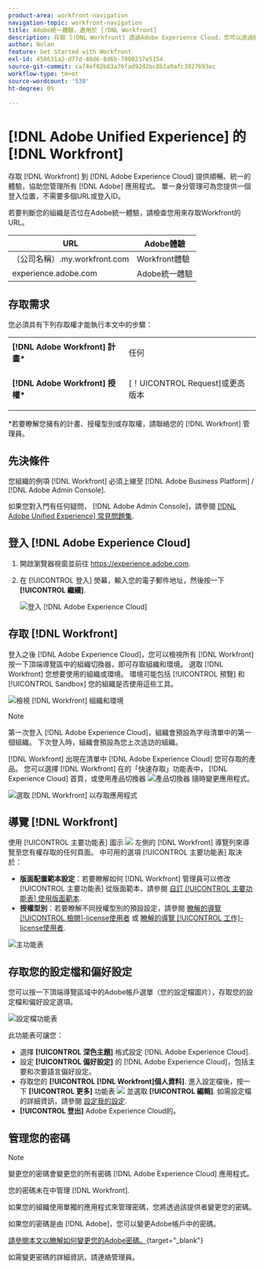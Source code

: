 ```yaml
---
product-area: workfront-navigation
navigation-topic: workfront-navigation
title: Adobe統一體驗，適用於 [!DNL Workfront]
description: 存取 [!DNL Workfront] 透過Adobe Experience Cloud，您可以透過順暢、統一的體驗，管理所有Adobe應用程式。
author: Nolan
feature: Get Started with Workfront
exl-id: 458631a2-d77d-46d6-8d6b-7008237e5154
source-git-commit: ca74ef02b83a76fad92d2bc8b1a9afc3927693ec
workflow-type: tm+mt
source-wordcount: '539'
ht-degree: 0%

---
```


# [!DNL Adobe Unified Experience] 的 [!DNL Workfront]

存取 [!DNL Workfront] 到 [!DNL Adobe Experience Cloud] 提供順暢、統一的體驗，協助您管理所有 [!DNL Adobe] 應用程式。 單一身分管理可為您提供一個登入位置，不需要多個URL或登入ID。

若要判斷您的組織是否位在Adobe統一體驗，請檢查您用來存取Workfront的URL。

| URL | Adobe體驗 |
|------------|------------|
| （公司名稱）.my.workfront.com | Workfront體驗 |
| experience.adobe.com | Adobe統一體驗 |

## 存取需求

您必須具有下列存取權才能執行本文中的步驟：

<table style="table-layout:auto"> 
 <col> 
 <col> 
 <tbody> 
  <tr> 
   <td role="rowheader"><strong>[!DNL Adobe Workfront] 計畫*</strong></td> 
   <td> <p>任何</p> </td> 
  </tr> 
  <tr> 
   <td role="rowheader"><strong>[!DNL Adobe Workfront] 授權*</strong></td> 
   <td> <p>[！UICONTROL Request]或更高版本</p> </td> 
  </tr> 
 </tbody> 
</table>

&#42;若要瞭解您擁有的計畫、授權型別或存取權，請聯絡您的 [!DNL Workfront] 管理員。

## 先決條件

您組織的例項 [!DNL Workfront] 必須上線至 [!DNL Adobe Business Platform] / [!DNL Adobe Admin Console].

如果您對入門有任何疑問， [!DNL Adobe Admin Console]，請參閱 [[!DNL Adobe Unified Experience] 常見問題集](/help/quicksilver/workfront-basics/navigate-workfront/workfront-navigation/unified-experience-faq.md/).

## 登入 [!DNL Adobe Experience Cloud]

1. 開啟瀏覽器視窗並前往 <https://experience.adobe.com>.
1. 在 [!UICONTROL 登入] 熒幕，輸入您的電子郵件地址，然後按一下 **[!UICONTROL 繼續]**.

   ![登入 [!DNL Adobe Experience Cloud]](assets/aec-login-page.png)

## 存取 [!DNL Workfront]

登入之後 [!DNL Adobe Experience Cloud]，您可以檢視所有 [!DNL Workfront] 按一下頂端導覽區中的組織切換器，即可存取組織和環境。 選取 [!DNL Workfront] 您想要使用的組織或環境。 環境可能包括 [!UICONTROL 預覽] 和 [!UICONTROL Sandbox] 您的組織是否使用這些工具。

![檢視 [!DNL Workfront] 組織和環境](assets/aec-view-all-orgs.png)

>[!NOTE]
>
>第一次登入 [!DNL Adobe Experience Cloud]，組織會預設為字母清單中的第一個組織。 下次登入時，組織會預設為您上次造訪的組織。

[!DNL Workfront] 出現在清單中 [!DNL Adobe Experience Cloud] 您可存取的產品。 您可以選擇 [!DNL Workfront] 在的「快速存取」功能表中， [!DNL Experience Cloud] 首頁，或使用產品切換器 ![產品切換器](assets/main-menu-icon.png) 隨時變更應用程式。

![選取 [!DNL Workfront] 以存取應用程式](assets/aec-product-switcher.png)

## 導覽 [!DNL Workfront]

使用 [!UICONTROL 主要功能表] 圖示 ![](assets/main-menu-icon-left-nav.png) 左側的 [!DNL Workfront] 導覽列來導覽至您有權存取的任何頁面。 中可用的選項 [!UICONTROL 主要功能表] 取決於：

* **版面配置範本設定**：若要瞭解如何 [!DNL Workfront] 管理員可以修改 [!UICONTROL 主要功能表] 從版面範本，請參閱 [自訂 [!UICONTROL 主要功能表] 使用版面範本](/help/quicksilver/administration-and-setup/customize-workfront/use-layout-templates/customize-main-menu.md).
* **授權型別**：若要瞭解不同授權型別的預設設定，請參閱 [瞭解的導覽 [!UICONTROL 檢閱]-license使用者](/help/quicksilver/workfront-basics/navigate-workfront/workfront-navigation/reviewer-global-navigation-bar.md) 或 [瞭解的導覽 [!UICONTROL 工作]-license使用者](/help/quicksilver/workfront-basics/navigate-workfront/workfront-navigation/worker-global-navigation-bar.md).

![主功能表](assets/main-menu-options-left-nav.png)

## 存取您的設定檔和偏好設定

您可以按一下頂端導覽區域中的Adobe帳戶選單（您的設定檔圖片），存取您的設定檔和偏好設定選項。

![設定檔功能表](assets/aec-profile-picture-menu.png)

此功能表可讓您：

* 選擇 **[!UICONTROL 深色主題]** 格式設定 [!DNL Adobe Experience Cloud].
* 設定 **[!UICONTROL 偏好設定]** 的 [!DNL Adobe Experience Cloud]，包括主要和次要語言偏好設定。
* 存取您的 **[!UICONTROL [!DNL Workfront]個人資料]**. 進入設定檔後，按一下 **[!UICONTROL 更多]** 功能表 ![](assets/more-icon.png) 並選取 **[!UICONTROL 編輯]**. 如需設定檔的詳細資訊，請參閱 [設定我的設定](/help/quicksilver/workfront-basics/manage-your-account-and-profile/configuring-your-user-profile/configure-my-settings.md).
* **[!UICONTROL 登出]** Adobe Experience Cloud的。

## 管理您的密碼

>[!NOTE]
>
>變更您的密碼會變更您的所有密碼 [!DNL Adobe Experience Cloud] 應用程式。

您的密碼未在中管理 [!DNL Workfront].

如果您的組織使用單獨的應用程式來管理密碼，您將透過該提供者變更您的密碼。

如果您的密碼是由 [!DNL Adobe]，您可以變更Adobe帳戶中的密碼。

[請參閱本文以瞭解如何變更您的Adobe密碼。](https://helpx.adobe.com/manage-account/using/change-or-reset-password.html){target="_blank"}

如需變更密碼的詳細資訊，請連絡管理員。
